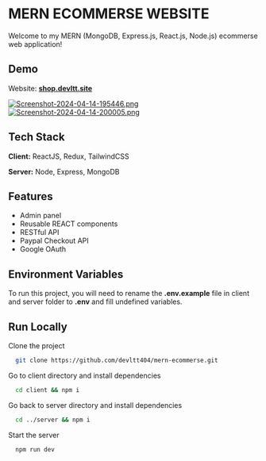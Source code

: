 # MERN ECOMMERSE WEBSITE

Welcome to my MERN (MongoDB, Express.js, React.js, Node.js) ecommerse web application!

## Demo

Website: **[shop.devltt.site](http://shop.devltt.site)**

[![Screenshot-2024-04-14-195446.png](https://i.postimg.cc/1zsgGDcr/Screenshot-2024-04-14-195446.png)](https://postimg.cc/zy2X5bQy)
&nbsp;
&nbsp;
&nbsp;
[![Screenshot-2024-04-14-200005.png](https://i.postimg.cc/50k6WTcs/Screenshot-2024-04-14-200005.png)](https://postimg.cc/62n9dHpZ)

## Tech Stack

**Client:** ReactJS, Redux, TailwindCSS

**Server:** Node, Express, MongoDB

## Features

- Admin panel
- Reusable REACT components
- RESTful API
- Paypal Checkout API
- Google OAuth

## Environment Variables

To run this project, you will need to rename the **.env.example** file in client and server folder to **.env** and fill undefined variables.

## Run Locally

Clone the project

```bash
  git clone https://github.com/devltt404/mern-ecommerse.git
```

Go to client directory and install dependencies

```bash
  cd client && npm i
```

Go back to server directory and install dependencies

```bash
  cd ../server && npm i
```

Start the server

```bash
  npm run dev
```
